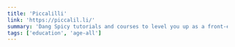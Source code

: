 ```yaml
---
title: 'Piccalilli'
link: 'https://piccalil.li/'
summary: 'Dang Spicy tutorials and courses to level you up as a front⁠-⁠end developer and designer'
tags: ['education', 'age-all']
---
```

